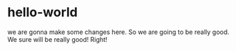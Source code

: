 # hello-world
we are gonna make some changes here. So we are going to be really good. We sure will be really good!  Right!
